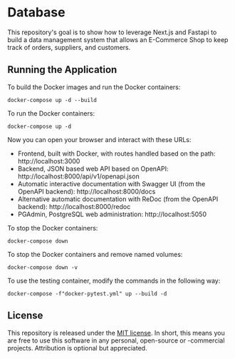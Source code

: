 # Database

This repository's goal is to show how to leverage Next.js and Fastapi to build a data management system that allows an E-Commerce Shop to keep track of orders, suppliers, and customers.

## Running the Application

To build the Docker images and run the Docker containers:

```
docker-compose up -d --build
```

To run the Docker containers:

```
docker-compose up -d
```

Now you can open your browser and interact with these URLs:

- Frontend, built with Docker, with routes handled based on the path: http://localhost:3000
- Backend, JSON based web API based on OpenAPI: http://localhost:8000/api/v1/openapi.json
- Automatic interactive documentation with Swagger UI (from the OpenAPI backend): http://localhost:8000/docs
- Alternative automatic documentation with ReDoc (from the OpenAPI backend): http://localhost:8000/redoc
- PGAdmin, PostgreSQL web administration: http://localhost:5050

To stop the Docker containers:

```
docker-compose down
```

To stop the Docker containers and remove named volumes:

```
docker-compose down -v
```

To use the testing container, modify the commands in the following way:

```
docker-compose -f"docker-pytest.yml" up --build -d
```

## License

This repository is released under the [MIT license](https://opensource.org/licenses/MIT). In short, this means you are free to use this software in any personal, open-source or -commercial projects. Attribution is optional but appreciated.
